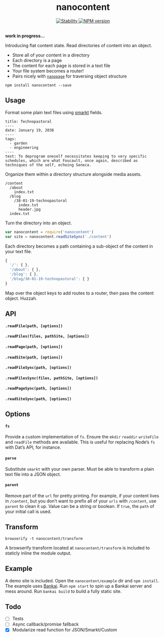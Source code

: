 <h1 align="center">nanocontent</h1>

<div align="center">
  <a href="https://nodejs.org/api/documentation.html#documentation_stability_index">
    <img src="https://img.shields.io/badge/stability-experimental-orange.svg?style=flat-square" alt="Stability" />
  </a>
  <a href="https://www.npmjs.com/package/nanocontent">
    <img src="https://img.shields.io/npm/v/nanocontent.svg?style=flat-square" alt="NPM version" />
  </a>
</div>

<br />

**work in progress...**

Introducing flat content state. Read directories of content into an object.

- Store all of your content in a directory
- Each directory is a page
- The content for each page is stored in a text file
- Your file system becomes a router!
- Pairs nicely with [`nanopage`](https://github.com/jondashkyle/nanopage) for traversing object structure

```
npm install nanocontent --save
```

## Usage

Format some plain text files using [smarkt](https://github.com/jondashkyle/smarkt) fields.

```
title: Technopastoral
----
date: January 19, 2038
----
tags:
  - garden
  - engineering
----
text: To deprogram oneself necessitates keeping to very specific schedules, which are what Foucault, once again, described as techniques of the self, echoing Seneca. 
```

Organize them within a directory structure alongside media assets.

```
/content
  /about
    index.txt
  /blog
    /38-01-19-technopastoral
      index.txt
      header.jpg
  index.txt
```

Turn the directory into an object.

```js
var nanocontent = require('nanocontent')
var site = nanocontent.readSiteSync('./content')
```

Each directory becomes a path containing a sub-object of the content in your text file. 

```js
{
  '/': { },
  '/about': { },
  '/blog': { },
  '/blog/30-01-19-technopastoral': { }
}
```

Map over the object keys to add routes to a router, then pass the content object. Huzzah.

## API

#### `.readFile(path, [options])`

#### `.readFiles(files, pathSite, [options])`

#### `.readPage(path, [options])`

#### `.readSite(path, [options])`

#### `.readFileSync(path, [options])`

#### `.readFilesSync(files, pathSite, [options])`

#### `.readPageSync(path, [options])`

#### `.readSiteSync(path, [options])`

## Options

#### `fs`

Provide a custom implementation of `fs`. Ensure the `mkdir` `readdir` `writeFile` and `readFile` methods are available. This is useful for replacing Node’s `fs` with Dat’s API, for instance.

#### `parse`

Substitute `smarkt` with your own parser. Must be able to transform a plain text file into a JSON object.

#### `parent`

Remove part of the `url` for pretty printing. For example, if your content lives in `/content`, but you don’t want to prefix all of your `urls` with `/content`, use `parent` to clean it up. Value can be a string or boolean. If `true`, the `path` of your initial call is used.

## Transform

```
browserify -t nanocontent/transform
```

A browserify transform located at `nanocontent/transform` is included to staticly inline the module output.

## Example

A demo site is included. Open the `nanocontent/example` dir and `npm install`. The example uses [Bankai](https://github.com/choojs/bankai). Run `npm start` to spin up a Bankai server and mess around. Run `bankai build` to build a fully static site.

## Todo

- [ ] Tests
- [ ] Async callback/promise fallback
- [x] Modularize read function for JSON/Smarkt/Custom
